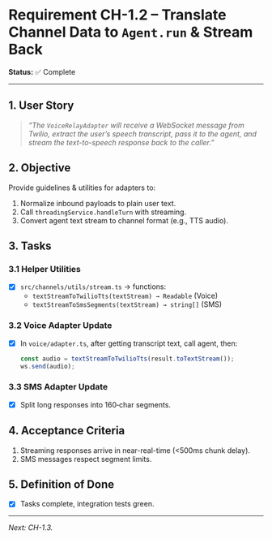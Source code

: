 # Requirement CH-1.2 – Translate Channel Data to `Agent.run` & Stream Back

**Status:** ✅ Complete

---

## 1. User Story

> *“The `VoiceRelayAdapter` will receive a WebSocket message from Twilio, extract the user’s speech transcript, pass it to the agent, and stream the text-to-speech response back to the caller.”*

## 2. Objective

Provide guidelines & utilities for adapters to:
1. Normalize inbound payloads to plain user text.
2. Call `threadingService.handleTurn` with streaming.
3. Convert agent text stream to channel format (e.g., TTS audio).

## 3. Tasks

### 3.1 Helper Utilities

- [x] `src/channels/utils/stream.ts` → functions:
  * `textStreamToTwilioTts(textStream) → Readable` (Voice)
  * `textStreamToSmsSegments(textStream) → string[]` (SMS)

### 3.2 Voice Adapter Update

- [x] In `voice/adapter.ts`, after getting transcript text, call agent, then:
  ```ts
  const audio = textStreamToTwilioTts(result.toTextStream());
  ws.send(audio);
  ```

### 3.3 SMS Adapter Update

- [x] Split long responses into 160‐char segments.

## 4. Acceptance Criteria

1. Streaming responses arrive in near-real-time (<500ms chunk delay).
2. SMS messages respect segment limits.

## 5. Definition of Done

- [x] Tasks complete, integration tests green.

---

*Next: CH-1.3.* 